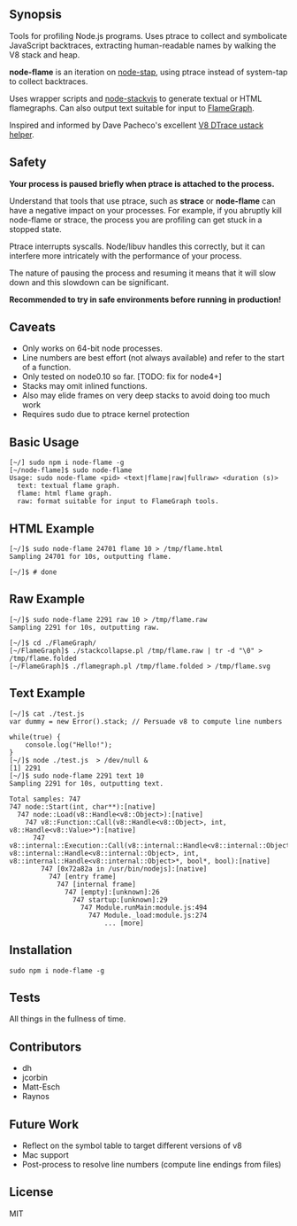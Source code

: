 ## Synopsis

Tools for profiling Node.js programs. Uses ptrace to collect and symbolicate
JavaScript backtraces, extracting human-readable names by walking the V8 stack
and heap.

**node-flame** is an iteration on [node-stap](https://github.com/uber/node-stap),
using ptrace instead of system-tap to collect backtraces.

Uses wrapper scripts and
[node-stackvis](https://github.com/joyent/node-stackvis)
to generate textual or HTML flamegraphs. Can also output text suitable for input
to [FlameGraph](https://github.com/brendangregg/FlameGraph).

Inspired and informed by Dave Pacheco's excellent
[V8 DTrace ustack helper](https://www.joyent.com/blog/understanding-dtrace-ustack-helpers).

## Safety

**Your process is paused briefly when ptrace is attached to the process.**

Understand that tools that use ptrace, such as **strace** or **node-flame** can
have a negative impact on your processes. For example, if you abruptly kill
node-flame or strace, the process you are profiling can get stuck in a stopped
state.

Ptrace interrupts syscalls. Node/libuv handles this correctly, but it can
interfere more intricately with the performance of your process.

The nature of pausing the process and resuming it means that it will slow down
and this slowdown can be significant.

**Recommended to try in safe environments before running in production!**

## Caveats

* Only works on 64-bit node processes.
* Line numbers are best effort (not always available) and refer to the start of
a function.
* Only tested on node0.10 so far. [TODO: fix for node4+]
* Stacks may omit inlined functions.
* Also may elide frames on very deep stacks to avoid doing too much work
* Requires sudo due to ptrace kernel protection

## Basic Usage

```
[~/] sudo npm i node-flame -g
[~/node-flame]$ sudo node-flame 
Usage: sudo node-flame <pid> <text|flame|raw|fullraw> <duration (s)>
  text: textual flame graph.
  flame: html flame graph.
  raw: format suitable for input to FlameGraph tools.
```

## HTML Example

```
[~/]$ sudo node-flame 24701 flame 10 > /tmp/flame.html
Sampling 24701 for 10s, outputting flame.

[~/]$ # done
```

## Raw Example

```
[~/]$ sudo node-flame 2291 raw 10 > /tmp/flame.raw
Sampling 2291 for 10s, outputting raw.

[~/]$ cd ./FlameGraph/
[~/FlameGraph]$ ./stackcollapse.pl /tmp/flame.raw | tr -d "\0" > /tmp/flame.folded
[~/FlameGraph]$ ./flamegraph.pl /tmp/flame.folded > /tmp/flame.svg

```

## Text Example

```
[~/]$ cat ./test.js
var dummy = new Error().stack; // Persuade v8 to compute line numbers

while(true) {
    console.log("Hello!");
}
[~/]$ node ./test.js  > /dev/null & 
[1] 2291
[~/]$ sudo node-flame 2291 text 10
Sampling 2291 for 10s, outputting text.

Total samples: 747
747 node::Start(int, char**):[native]
  747 node::Load(v8::Handle<v8::Object>):[native]
    747 v8::Function::Call(v8::Handle<v8::Object>, int, v8::Handle<v8::Value>*):[native]
      747 v8::internal::Execution::Call(v8::internal::Handle<v8::internal::Object>, v8::internal::Handle<v8::internal::Object>, int, v8::internal::Handle<v8::internal::Object>*, bool*, bool):[native]
        747 [0x72a82a in /usr/bin/nodejs]:[native]
          747 [entry frame]
            747 [internal frame]
              747 [empty]:[unknown]:26
                747 startup:[unknown]:29
                  747 Module.runMain:module.js:494
                    747 Module._load:module.js:274
                        ... [more]
```

## Installation

```
sudo npm i node-flame -g
```

## Tests

All things in the fullness of time.

## Contributors

* dh
* jcorbin
* Matt-Esch
* Raynos

## Future Work

* Reflect on the symbol table to target different versions of v8
* Mac support
* Post-process to resolve line numbers (compute line endings from files)

## License

MIT
